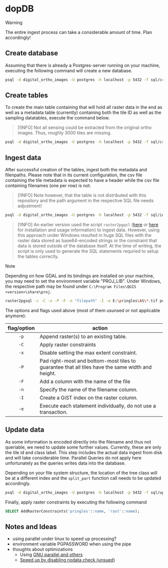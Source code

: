# dopDB

> [!WARNING]
> The entire ingest process can take a considerable amount of time. Plan accordingly!

## Create database

Assuming that there is already a Postgres-server running on your machine, executing the following command will create a new database.

```bash
psql -d digital_ortho_images -U postgres -h localhost -p 5432 -f sql/create_database.sql
```

## Create tables

To create the main table containing that will hold all raster data in the end as well as a metadata table (currently) containing both the tile ID as well as the sampling datatables, execute the command below.

> [!INFO]
> Not all sensing could be extracted from the original ortho images. Thus, roughly 3000 tiles are missing.

```bash
psql -d digital_ortho_images -U postgres -h localhost -p 5432 -f sql/create_tables.sql
```

## Ingest data

After successful creation of the tables, ingest both the metadata and filenpaths. Please note that in its current configuration, the csv file containing the tile metadata is expected to have a header while the csv file containing filenames (one per row) is not.

> [!INFO]
> Note however, that the table is not distributed with this repository and the path argument in the respective SQL file needs adjustment!

```bash
psql -d digital_ortho_images -U postgres -h localhost -p 5432 -f sql/ingest.sql
```

> [!INFO]
> An earlier version used the script `raster2pgqsl` ([here](https://postgis.net/docs/using_raster_dataman.html) or [here](https://postgis.net/workshops/de/postgis-intro/rasters.html) for installation and usage information) to ingest data. However, using this approach under Windows resulted in huge SQL files with the raster data stored as base64-encoded strings or the constraint that data is stored outside of the database itself. At the time of writing, the script is only used to generate the SQL statements requried to setup the tables correctly.

> [!NOTE]
> Depending on how GDAL and its bindings are installed on your machine, you may need to set the environment variable "PROJ_LIB". Under Windows, the respective path may be found under `C:\Program Files\QGIS <version>\share\proj`.

```bash
raster2pgsql -c -C -x -P -F -n "filepath" -I -e E:\pringles\AS\*.tif public.pringles
```

The options and flags used above (most of them usunsed or not applicable anymore):

| **flag/option** | **action**                                                                                       |
|:---------------:|--------------------------------------------------------------------------------------------------|
|       `-p`      | Append raster(s) to an existing table.                                                           |
|       `-C`      | Apply raster constraints                                                                         |
|       `-x`      | Disable setting the max extent constraint.                                                       |
|       `-P`      | Pad right-most and bottom-most tiles to guarantee that all tiles have the same width and height. |
|       `-F`      | Add a column with the name of the file                                                           |
|       `-n`      | Specify the name of the filename column.                                                         |
|       `-I`      | Create a GiST index on the raster column.                                                        |
|       `-e`      | Execute each statement individually, do not use a transaction.                                   |

## Update data

As some information is encoded directly into the filename and thus not queriable, we need to update some further values. Currently, these are only the tile id and class label. This step includes the actual data ingest from disk and will take considerable time. Parallel Queries do not apply here unfortunately as the queries writes data into the database.

Depending on your file system structure, the location of the tree class will be at a different index and the `split_part` function call needs to be updated accordingly.

```bash
psql -d digital_ortho_images -U postgres -h localhost -p 5432 -f sql/update_columns.sql
```

Finally, apply raster constraints by executing the following command

```SQL
SELECT AddRasterConstraints('pringles'::name, 'rast'::name);
```

## Notes and Ideas

- using parallel under linux to speed up processing?
- environment variable PGPASSWORD when using the pipe
- thoughts about optimizations
  - Using [GNU parallel and others](https://gis.stackexchange.com/questions/187796/how-to-speed-up-raster2pgsql)
  - [Speed up by disabling nodata check (unsued)](https://github.com/janne-alatalo/slow-raster2pgsql-workaround)
